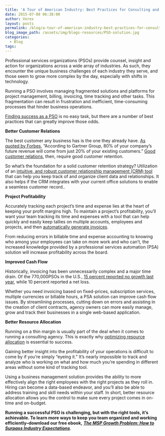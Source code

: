 ```yaml
---
title: 'A Tour of American Industry: Best Practices for Consulting and Professional Services Organization'
date: 2015-07-08 06:38:00
author: Vorex
layout: posts
permalink: /blog/a-tour-of-american-industry-best-practices-for-consulting-and-professional-services-organization/
blog_image_path: /assets/img/blogs-resources/PSO-solution.jpg
categories:
  - Blog
tags:  
---
```



Professional services organizations (PSOs) provide counsel, insight and action for organizations across a wide array of industries. As such, they encounter the unique business challenges of each industry they serve, and those seem to grow more complex by the day, especially with shifts in technology.<!--more-->

Running a PSO involves managing fragmented solutions and platforms for project management, billing, invoicing, time tracking and other tasks. This fragmentation can result in frustration and inefficient, time-consuming processes that hinder business operations.

[Finding success as a PSO](http://aberdeen.com/research/8709/ra-professional-services-automation/content.aspx) is no easy task, but there are a number of best practices that can greatly improve those odds.

**Better Customer Relations**

The best customer any business has is the one they already have. [As quoted by Forbes](http://www.forbes.com/sites/jerryjao/2014/11/19/why-customer-retention-is-king-the-evolution-of-retention-marketing-part-1/), “According to Gartner Group, 80% of your company’s future revenue will come from just 20% of your existing customers.” [Good customer relations](http://www.vorex.com/why-being-a-design-driven-company-leads-to-the-best-customer-experience/), then, require good customer retention.

So what’s the foundation for a solid customer retention strategy? Utilization of an [intuitive, and robust customer relationship management (CRM) tool](http://www.vorex.com/product/customer-relationship-management/) that can help you keep track of and organize client data and relationships. It also helps if the CRM integrates with your current office solutions to enable a seamless customer record..

**Project Profitability**

Accurately tracking each project’s time and expense lies at the heart of keeping your profit margins high. To maintain a project’s profitability, you’ll want your team tracking its time and expenses with a tool that can help quickly and easily keep tallies on multiple accounts, employees and projects, and then [automatically generate invoices](http://www.vorex.com/product/billing-invoicing-tracking/).

From reducing errors in billable time and expense accounting to knowing who among your employees can take on more work and who can’t, the increased knowledge provided by a professional services automation (PSA) solution will increase profitability across the board.

**Improved Cash Flow**

Historically, invoicing has been unnecessarily complex and a major time drain. Of the 770,000PSOs in the U.S., [15 percent reported no growth last year](http://www.vorex.com/the-1-tool-agency-owners-use-to-battle-the-odds/), while 10 percent reported a net loss.

Whether you need invoicing based on fixed-prices, subscription services, multiple currencies or billable hours, a PSA solution can improve cash flow issues. By streamlining processes, cutting down on errors and assisting in the creation of client contracts, agency owners can more easily manage, grow and track their businesses in a single web-based application.

**Better Resource Allocation**

Running on a thin margin is usually part of the deal when it comes to running a consulting agency. This is exactly why [optimizing resource allocation](http://www.mckinsey.com/insights/strategy/how_to_put_your_money_where_your_strategy_is) is essential to success.

Gaining better insight into the profitability of your operations is difficult to come by if you’re simply “eyeing it.” It’s nearly impossible to track and analyze who is working on what and how much you’re spending in different areas without some kind of tracking tool.

Using a business management solution provides the ability to more effectively align the right employees with the right projects as they roll in. Hiring can become a data-based endeavor, and you’ll also be able to address training and skill needs within your staff. In short, better resource allocation allows you the control to make sure every project comes in on-time and on-budget.

**Running a successful PSO is challenging, but with the right tools, it’s achievable. To learn more ways to keep you team organized and working efficiently–download our free ebook,** [***The MSP Growth Problem: How to Surpass Industry Expectations***](http://vorex.hs-sites.com/the-msp-growth-problem-how-to-surpass-industry-expectations?__hstc=100746398.b2843db0333d5242d1d7cad84e1e93d1.1428948442272.1435771805070.1435854784275.38&amp;__hssc=100746398.3.1435854784275&amp;__hsfp=2610860463).
